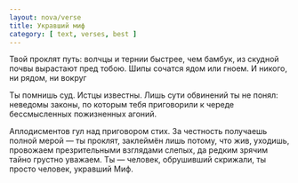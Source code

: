 ```yaml
---
layout: nova/verse
title: Укравший миф
category: [ text, verses, best ]
---
```

Твой проклят путь:
волчцы и тернии
    быстрее, чем бамбук,
из скудной почвы
    вырастают пред тобою.
Шипы сочатся ядом
    или гноем.
И никого,
    ни рядом,
        ни вокруг

Ты помнишь суд.
Истцы известны.
Лишь сути обвинений
    ты не понял:
неведомы законы,
    по которым
тебя приговорили
    к череде
бессмысленных
    пожизненных агоний.

Аплодисментов гул
    над приговором стих.
За честность получаешь
    полной мерой —
ты проклят, заклеймён
лишь потому, что жив,
уходишь, провожаем
    презрительными
        взглядами слепых,
да редким зрячим
    тайно грустно уважаем.
Ты — человек,
    обрушивший скрижали,
ты просто человек,
    укравший Миф.

